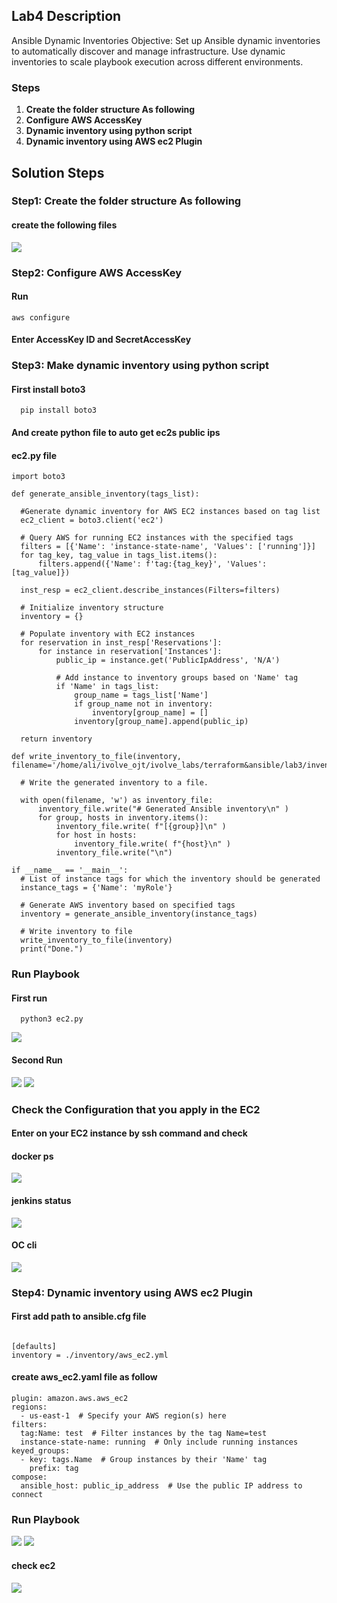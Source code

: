 ## Lab4 Description 

 Ansible Dynamic Inventories Objective: Set up Ansible dynamic inventories to automatically discover and manage infrastructure. Use dynamic inventories to scale playbook execution across different environments.

### Steps 
1. **Create the folder structure As following**
2. **Configure AWS AccessKey**
3. **Dynamic inventory using python script**
4. **Dynamic inventory using AWS ec2 Plugin**




## Solution Steps

### Step1: Create the folder structure As following

  #### create the following files

  ![](https://github.com/AliKhamed/ivolve_labs/blob/main/Ansible/lab4/screenshots/tree.png)
 
### Step2: Configure AWS AccessKey

#### Run 
  ```
  aws configure

  ```
#### Enter AccessKey ID and SecretAccessKey


### Step3: Make dynamic inventory using python script
#### First install boto3 
```
  pip install boto3

```
#### And create python file to auto get ec2s public ips
#### ec2.py file
  ```
import boto3

def generate_ansible_inventory(tags_list):
    
    #Generate dynamic inventory for AWS EC2 instances based on tag list
    ec2_client = boto3.client('ec2')

    # Query AWS for running EC2 instances with the specified tags
    filters = [{'Name': 'instance-state-name', 'Values': ['running']}]
    for tag_key, tag_value in tags_list.items():
        filters.append({'Name': f'tag:{tag_key}', 'Values': [tag_value]})

    inst_resp = ec2_client.describe_instances(Filters=filters)

    # Initialize inventory structure
    inventory = {}

    # Populate inventory with EC2 instances
    for reservation in inst_resp['Reservations']:
        for instance in reservation['Instances']:
            public_ip = instance.get('PublicIpAddress', 'N/A')

            # Add instance to inventory groups based on 'Name' tag
            if 'Name' in tags_list:
                group_name = tags_list['Name']
                if group_name not in inventory:
                    inventory[group_name] = []
                inventory[group_name].append(public_ip)

    return inventory

def write_inventory_to_file(inventory, filename='/home/ali/ivolve_ojt/ivolve_labs/terraform&ansible/lab3/inventory'):

    # Write the generated inventory to a file.

    with open(filename, 'w') as inventory_file:
        inventory_file.write("# Generated Ansible inventory\n" )
        for group, hosts in inventory.items():
            inventory_file.write( f"[{group}]\n" )
            for host in hosts:
                inventory_file.write( f"{host}\n" )
            inventory_file.write("\n")

if __name__ == '__main__':
    # List of instance tags for which the inventory should be generated
    instance_tags = {'Name': 'myRole'}

    # Generate AWS inventory based on specified tags
    inventory = generate_ansible_inventory(instance_tags)

    # Write inventory to file
    write_inventory_to_file(inventory)
    print("Done.")

  ```
### Run Playbook
#### First run 
```
  python3 ec2.py

```
![](https://github.com/AliKhamed/ivolve_labs/blob/main/Ansible/lab4/screenshots/runScript.png)

#### Second Run

![](https://github.com/AliKhamed/ivolve_labs/blob/main/Ansible/lab4/screenshots/apply1.png)
![](https://github.com/AliKhamed/ivolve_labs/blob/main/Ansible/lab4/screenshots/frun.png)


### Check the Configuration that you apply in the EC2
#### Enter on your EC2 instance by ssh command and check 
#### docker ps
  ![](https://github.com/AliKhamed/ivolve_labs/blob/main/Ansible/lab4/screenshots/docker.png)

#### jenkins status
![](https://github.com/AliKhamed/ivolve_labs/blob/main/Ansible/lab4/screenshots/jenkins.png)

#### OC cli
  ![](https://github.com/AliKhamed/ivolve_labs/blob/main/Ansible/lab4/screenshots/oc.png)


### Step4: Dynamic inventory using AWS ec2 Plugin
#### First add path to ansible.cfg file
```

[defaults]
inventory = ./inventory/aws_ec2.yml

```
#### create aws_ec2.yaml file as follow

```
plugin: amazon.aws.aws_ec2
regions:
  - us-east-1  # Specify your AWS region(s) here
filters:
  tag:Name: test  # Filter instances by the tag Name=test
  instance-state-name: running  # Only include running instances
keyed_groups:
  - key: tags.Name  # Group instances by their 'Name' tag
    prefix: tag
compose:
  ansible_host: public_ip_address  # Use the public IP address to connect

```
### Run Playbook

![](https://github.com/AliKhamed/ivolve_labs/blob/main/Ansible/lab4/screenshots/papply.png)
![](https://github.com/AliKhamed/ivolve_labs/blob/main/Ansible/lab4/screenshots/papply2.png)
#### check ec2
![](https://github.com/AliKhamed/ivolve_labs/blob/main/Ansible/lab4/screenshots/pcheck.png)





  


